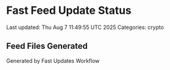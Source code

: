 # Fast Feed Update Status
Last updated: Thu Aug  7 11:49:55 UTC 2025
Categories: crypto

## Feed Files Generated

Generated by Fast Updates Workflow
